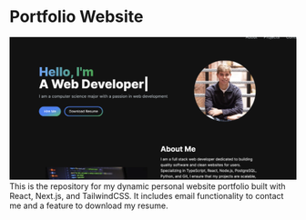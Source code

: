 # Portfolio Website
![Portfolio Screenshot](./Screenshot%202024-04-26%20at%2011.27.05%20AM.png)
This is the repository for my dynamic personal website portfolio built with React, Next.js, and TailwindCSS. It includes email functionality to contact me and a feature to download my resume.
